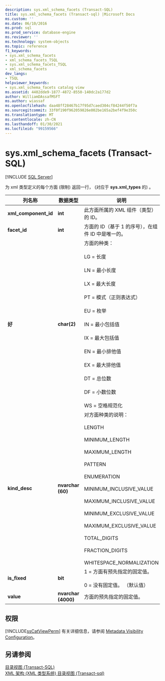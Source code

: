 ```yaml
---
description: sys.xml_schema_facets (Transact-SQL)
title: sys.xml_schema_facets (Transact-sql) |Microsoft Docs
ms.custom: ''
ms.date: 06/10/2016
ms.prod: sql
ms.prod_service: database-engine
ms.reviewer: ''
ms.technology: system-objects
ms.topic: reference
f1_keywords:
- sys.xml_schema_facets
- xml_schema_facets_TSQL
- sys.xml_schema_facets_TSQL
- xml_schema_facets
dev_langs:
- TSQL
helpviewer_keywords:
- sys.xml_schema_facets catalog view
ms.assetid: 4402dde9-1877-4872-8550-140dc2a177d2
author: WilliamDAssafMSFT
ms.author: wiassaf
ms.openlocfilehash: daa48ff28467b17f95d7caed304cf84244f50f7a
ms.sourcegitcommit: 33f0f190f962059826e002be165a2bef4f9e350c
ms.translationtype: MT
ms.contentlocale: zh-CN
ms.lasthandoff: 01/30/2021
ms.locfileid: "99159566"
---
```

# <a name="sysxml_schema_facets-transact-sql"></a>sys.xml_schema_facets (Transact-SQL)
[!INCLUDE [SQL Server](../../includes/applies-to-version/sqlserver.md)]

  为 xml 类型定义的每个方面 (限制) 返回一行， (对应于 **sys.xml_types** 的) 。  
  
|列名称|数据类型|说明|  
|-----------------|---------------|-----------------|  
|**xml_component_id**|**int**|此方面所属的 XML 组件（类型）的 ID。|  
|**facet_id**|**int**|方面的 ID（基于 1 的序号），在组件 ID 中是唯一的。|  
|**好**|**char(2)**|方面的种类：<br /><br /> LG = 长度<br /><br /> LN = 最小长度<br /><br /> LX = 最大长度<br /><br /> PT = 模式（正则表达式）<br /><br /> EU = 枚举<br /><br /> IN = 最小包括值<br /><br /> IX = 最大包括值<br /><br /> EN = 最小排他值<br /><br /> EX = 最大排他值<br /><br /> DT = 总位数<br /><br /> DF = 小数位数<br /><br /> WS = 空格规范化|  
|**kind_desc**|**nvarchar (60)**|对方面种类的说明：<br /><br /> LENGTH<br /><br /> MINIMUM_LENGTH<br /><br /> MAXIMUM_LENGTH<br /><br /> PATTERN<br /><br /> ENUMERATION<br /><br /> MINIMUM_INCLUSIVE_VALUE<br /><br /> MAXIMUM_INCLUSIVE_VALUE<br /><br /> MINIMUM_EXCLUSIVE_VALUE<br /><br /> MAXIMUM_EXCLUSIVE_VALUE<br /><br /> TOTAL_DIGITS<br /><br /> FRACTION_DIGITS<br /><br /> WHITESPACE_NORMALIZATION|  
|**is_fixed**|**bit**|1 = 方面有预先指定的固定值。<br /><br /> 0 = 没有固定值。 （默认值）|  
|**value**|**nvarchar (4000)**|方面的预先指定的固定值。|  
  
## <a name="permissions"></a>权限  
 [!INCLUDE[ssCatViewPerm](../../includes/sscatviewperm-md.md)] 有关详细信息，请参阅 [Metadata Visibility Configuration](../../relational-databases/security/metadata-visibility-configuration.md)。  
  
## <a name="see-also"></a>另请参阅  
 [目录视图 (Transact-SQL)](../../relational-databases/system-catalog-views/catalog-views-transact-sql.md)   
 [XML 架构 &#40;XML 类型系统&#41; 目录视图 &#40;Transact-sql&#41;](../../relational-databases/system-catalog-views/xml-schemas-xml-type-system-catalog-views-transact-sql.md)  
  
  
